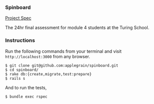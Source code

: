 ### Spinboard

[Project Spec](https://gist.github.com/stevekinney/7423bf8d4a4a8622b386)

The 24hr final assessment for module 4 students at the Turing School. 

### Instructions 

Run the following commands from your terminal and visit `http://localhost:3000` from any browser. 

```
$ git clone git@github.com:applegrain/spinboard.git
$ cd spinboard/
$ rake db:{create,migrate,test:prepare}
$ rails s
```

And to run the tests,

```
$ bundle exec rspec
```
